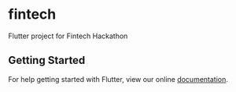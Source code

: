 # fintech

Flutter project for Fintech Hackathon

## Getting Started

For help getting started with Flutter, view our online
[documentation](https://flutter.io/).
